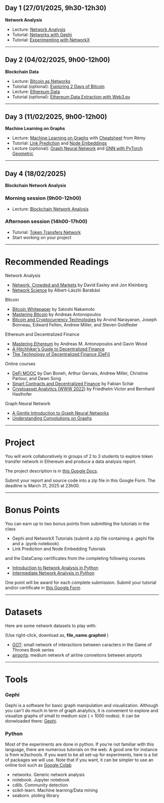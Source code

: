 ## Day 1 (27/01/2025, 9h30-12h30)

**Network Analysis**

* Lecture: [Network Analysis](http://cazabetremy.fr/Teaching/bitcoinClass/2024/Graphs_aggregatedFTD.pdf)
* Tutorial: [Networks with Gephi](http://cazabetremy.fr/Teaching/bitcoinClass/2024/gephi2-parts.pdf)
* Tutorial: [Experimenting with NetworkX](https://drive.google.com/file/d/16_hN3-RWD8lvCiOfe1ma-5uLMygDi82b/view?usp=drive_link)

-------

## Day 2 (04/02/2025, 9h00-12h00)

**Blockchain Data**

* Lecture: [Bitcoin as Networks](http://cazabetremy.fr/Teaching/bitcoinClass/2024/Bitcoin-asNetwork.pdf)
* Tutorial (optional): [Exploring 2 Days of Bitcoin](https://github.com/Yquetzal/Bitcoin-Datathon/blob/main/Entity_network_101.ipynb)
* Lecture: [Ethereum Data](https://docs.google.com/presentation/d/1RGZT873nEVAIcEnjpz--ACkDD0wxXBBlg5VFqrd9w6c/edit?usp=sharing)
* Tutorial (optional): [Ethereum Data Extraction with Web3.py](https://colab.research.google.com/drive/18RLdpl-7VGv_CtpbaDuUygB_ocHAL2gh?usp=sharing)

-------

## Day 3 (11/02/2025, 9h00-12h00)

**Machine Learning on Graphs**

* Lecture: [Machine Learning on Graphs](http://cazabetremy.fr/Teaching/bitcoinClass/2022/MLonGraphs.pdf) with [Cheatsheet](http://cazabetremy.fr/Teaching/CN/CheatSheetsOLD/MachineLearning.pdf) from Rémy
* Tutorial: [Link Prediction](https://drive.google.com/file/d/1Ay_eE5c-HGopePe-ZI7TBRl4rXisqMX6/view?usp=sharing) and [Node Embeddings](https://drive.google.com/file/d/1XOsVi_dc9Oe8cOJEj9FD8cHKYGwKALuc/view?usp=sharing)
* Lecture (optional): [Graph Neural Network](http://cazabetremy.fr/Teaching/IAbioInspire/GNN.pdf) and [GNN with PyTorch Geometric](http://cazabetremy.fr/Teaching/IAbioInspire/GNNcode.pdf)

-------

## Day 4 (18/02/2025)

**Blockchain Network Analysis**

### Morning session (9h00-12h00)
* Lecture: [Blockchain Network Analysis](https://docs.google.com/presentation/d/1A2fnsLLS51kJgxB7K9xmniu3HcF8c8xRzQGvZj8LMlE/edit?usp=sharing)

### Afternoon session (14h00-17h00)
* Tutorial: [Token Transfers Network](https://colab.research.google.com/drive/1uSukXTBnKr28v0_N8Ey-quYh-FPBO_WQ?usp=sharing)
* Start working on your project

------
# Recommended Readings

Network Analysis
* [Network, Crowded and Markets](https://www.cs.cornell.edu/home/kleinber/networks-book/) by David Easley and Jon Kleinberg
* [Network Science](http://networksciencebook.com/) by Albert-László Barabási

Bitcoin
* [Bitcoin Whitepaper](https://bitcoin.org/bitcoin.pdf) by Satoshi Nakamoto
* [Mastering Bitcoin](https://github.com/bitcoinbook/bitcoinbook) by Andreas Antonopoulos
* [Bitcoin and Cryptocurrency Technologies](https://bitcoinbook.cs.princeton.edu/) by Arvind Narayanan, Joseph Bonneau, Edward Felten, Andrew Miller, and Steven Goldfeder

Ethereum and Decentralized Finance
* [Mastering Ethereum](https://github.com/ethereumbook/ethereumbook) by Andreas M. Antonopoulos and Gavin Wood 
* [A Hitchhiker’s Guide to Decentralized Finance](https://www.blockchain-polytechnique.com/wp-content/uploads/2022/12/Outllok-A-Hitchhiker-s-guide-to-decentralized-finance-Blockchain-at-Polytechnique.pdf)
* [The Technology of Decentralized Finance (DeFi)](https://www.bis.org/publ/work1066.pdf)

Online courses
* [DeFi MOOC](https://defi-learning.org/f22) by Dan Boneh, Arthur Gervais, Andrew Miller, Christine Parlour, and Dawn Song
* [Smart Contracts and Decentralized Finance](https://www.youtube.com/watch?v=Pl__61wF_4w&list=PLoVRRjQbqYFyV6DQtoNlCbnp3QrvSITPi) by Fabian Schär
* [Cryptoasset Analytics (WWW 2022)](https://cryptoassetanalytics.net/tutorial/) by Friedhelm Victor and Bernhard Haslhofer

Graph Neural Network
* [A Gentle Introduction to Graph Neural Networks](https://distill.pub/2021/gnn-intro/)
* [Understanding Convolutions on Graphs](https://distill.pub/2021/understanding-gnns/)

------
# Project

You will work collaboratively in groups of 2 to 3 students to explore token transfer network in Ethereum and produce a data analysis report.

The project description is in [this Google Docs](https://docs.google.com/document/d/1Ft5lx4sWc1odQ-pCTNOtMK4bGHgm-SgJ8ndUR5oez1g/edit?usp=sharing).

Submit your report and source code into a zip file in this Google Form. The deadline is March 31, 2025 at 23h00.

------
# Bonus Points

You can earn up to two bonus points from submitting the tutorials in the class

* Gephi and NetworkX Tutorials (submit a zip file containing a .gephi file and a .ipynb notebook)
* Link Prediction and Node Embedding Tutorials

and the DataCamp certificates from the completing following courses

* [Introduction to Network Analysis in Python](https://www.datacamp.com/courses/introduction-to-network-analysis-in-python)
* [Intermediate Network Analysis in Python](https://www.datacamp.com/courses/intermediate-network-analysis-in-python)

One point will be award for each complete submission. Submit your tutorial and/or certificate in [this Google Form](https://docs.google.com/forms/d/e/1FAIpQLSeBp60fLjV0go3HJ2OLmprn_7QP8BzoANvp8z4PNi-EfVAArQ/viewform?usp=dialog)

------
# Datasets

Here are some network datasets to play with:

(Use right-click, download as, **file_name.graphml** )

* [GOT](http://cazabetremy.fr/Teaching/CN2021/dataset/GOT.graphml): small network of interactions between caracters in the Game of Thrones Book series
* [airports](http://cazabetremy.fr/Teaching/CN2021/dataset/airportsAndCoord.graphml): medium network of airline connetions between airports

------
# Tools
### Gephi
Gephi is a software for basic graph manipulation and visualization. Although you can't do much in term of graph analytics, it is convenient to explore and visualize graphs of small to medium size ( < 1000 nodes). 
It can be donwloaded there: [Gephi](http://gephi.org). 

### Python
Most of the experiments are done in python. If you're not familiar with this language, there are numerous tutorials on the web. A good one for instance is from w3schools. If you want to be all set-up for experiments, here is a list of packages we will use. Note that if you want, it can be simpler to use an online tool such as [Google Colab](https://colab.research.google.com)
* networkx. Generic network analysis
* notebook. Jupyter notebook
* cdlib. Community detection
* scikit-learn. Machine learning/Data mining
* seaborn. ploting library